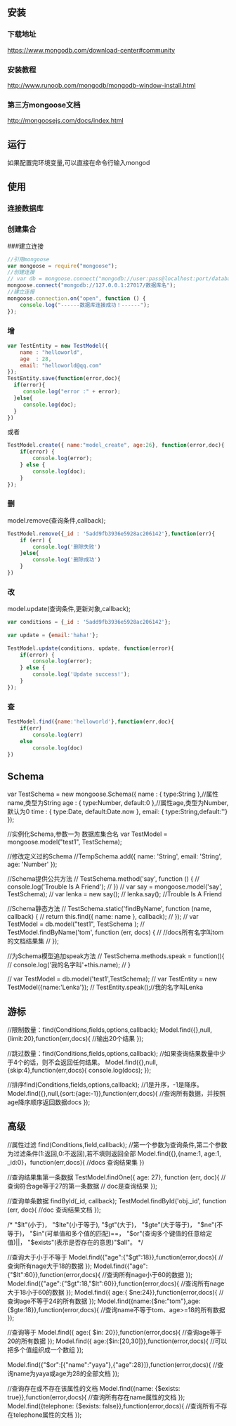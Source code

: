 ## 安装

### 下载地址

<https://www.mongodb.com/download-center#community>

### 安装教程

http://www.runoob.com/mongodb/mongodb-window-install.html

### 第三方mongoose文档

http://mongoosejs.com/docs/index.html



## 运行

如果配置完环境变量,可以直接在命令行输入mongod



## 使用

### 连接数据库



### 创建集合



###建立连接

```js
//引用mongoose
var mongoose = require("mongoose");
//创建连接
// var db = mongoose.connect("mongodb://user:pass@localhost:port/database");
mongoose.connect("mongodb://127.0.0.1:27017/数据库名");
//建立连接
mongoose.connection.on("open", function () {
    console.log("------数据库连接成功！------");
});
```

### 增

```js
var TestEntity = new TestModel({
    name : "helloworld",
    age  : 28,
    email: "helloworld@qq.com"
});
TestEntity.save(function(error,doc){
  if(error){
     console.log("error :" + error);
  }else{
     console.log(doc);
  }
})
```

或者

```js
TestModel.create({ name:"model_create", age:26}, function(error,doc){
    if(error) {
        console.log(error);
    } else {
        console.log(doc);
    }
});
```

### 删

model.remove(查询条件,callback);

```js
TestModel.remove({_id : '5add9fb3936e5928ac206142'},function(err){
	if (err) {
		console.log('删除失败')
	}else{
		console.log('删除成功')
	}
})
```

### 改

model.update(查询条件,更新对象,callback);

```js
var conditions = {_id : '5add9fb3936e5928ac206142'};
 
var update = {email:'haha!'};
 
TestModel.update(conditions, update, function(error){
    if(error) {
        console.log(error);
    } else {
        console.log('Update success!');
    }
});
```

### 查

```js
TestModel.find({name:'helloworld'},function(err,doc){
	if(err)
		console.log(err)
	else
		console.log(doc)
})
```

## Schema

var TestSchema = new mongoose.Schema({
    name : { type:String },//属性name,类型为String
    age  : { type:Number, default:0 },//属性age,类型为Number,默认为0
    time : { type:Date, default:Date.now },
    email: { type:String,default:''}
});

//实例化Schema,参数一为 数据库集合名
var TestModel = mongoose.model("test1", TestSchema);

//修改定义过的Schema
//TempSchema.add({ name: 'String', email: 'String', age: 'Number' });

//Schema提供公共方法
// TestSchema.method('say', function () {
//   console.log('Trouble Is A Friend');
// })
// var say = mongoose.model('say', TestSchema);
// var lenka = new say();
// lenka.say(); //Trouble Is A Friend


//Schema静态方法
// TestSchema.static('findByName', function (name, callback) {
//     return this.find({ name: name }, callback);
// });
// var TestModel = db.model("test1", TestSchema );
// TestModel.findByName('tom', function (err, docs) {
//  //docs所有名字叫tom的文档结果集
// });

//为Schema模型追加speak方法
// TestSchema.methods.speak = function(){
//   console.log('我的名字叫'+this.name);
// }

// var TestModel = db.model('test1',TestSchema);
// var TestEntity = new TestModel({name:'Lenka'});
// TestEntity.speak();//我的名字叫Lenka



## 游标

//限制数量：find(Conditions,fields,options,callback);
Model.find({},null,{limit:20},function(err,docs){
    //输出20个结果
});

//跳过数量：find(Conditions,fields,options,callback);
//如果查询结果数量中少于4个的话，则不会返回任何结果。
Model.find({},null,{skip:4},function(err,docs){
    console.log(docs);
});

//排序find(Conditions,fields,options,callback);
//1是升序，-1是降序。
Model.find({},null,{sort:{age:-1}},function(err,docs){
  //查询所有数据，并按照age降序顺序返回数据docs
});

## 高级

//属性过滤 find(Conditions,field,callback);
//第一个参数为查询条件,第二个参数为过滤条件(1:返回,0:不返回),若不填则返回全部
Model.find({},{name:1, age:1, _id:0}，function(err,docs){
   //docs 查询结果集
})

//查询结果集第一条数据
TestModel.findOne({ age: 27}, function (err, doc){
   // 查询符合age等于27的第一条数据
   // doc是查询结果
});

//查询单条数据 findById(_id, callback);
TestModel.findById('obj._id', function (err, doc){
 //doc 查询结果文档
});   

/*
"$lt"(小于)，
"$lte"(小于等于),
"$gt"(大于)，
"$gte"(大于等于)，
"$ne"(不等于)，
"$in"(可单值和多个值的匹配)==，
"$or"(查询多个键值的任意给定值)||，
"$exists"(表示是否存在的意思)"$all"。
*/

//查询大于小于不等于
Model.find({"age":{"$gt":18}},function(error,docs){
   //查询所有nage大于18的数据
});
Model.find({"age":{"$lt":60}},function(error,docs){
   //查询所有nage小于60的数据
});
Model.find({"age":{"$gt":18,"$lt":60}},function(error,docs){
   //查询所有nage大于18小于60的数据
});
Model.find({ age:{ $ne:24}},function(error,docs){
    //查询age不等于24的所有数据
});
Model.find({name:{$ne:"tom"},age:{$gte:18}},function(error,docs){
  //查询name不等于tom、age>=18的所有数据
});

//查询等于
Model.find({ age:{ $in: 20}},function(error,docs){
   //查询age等于20的所有数据
});
Model.find({ age:{$in:[20,30]}},function(error,docs){
  //可以把多个值组织成一个数组
}); 

Model.find({"$or":[{"name":"yaya"},{"age":28}]},function(error,docs){
  //查询name为yaya或age为28的全部文档
});

//查询存在或不存在该属性的文档
Model.find({name: {$exists: true}},function(error,docs){
  //查询所有存在name属性的文档
});
Model.find({telephone: {$exists: false}},function(error,docs){
  //查询所有不存在telephone属性的文档
});